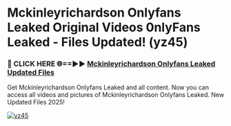 # Mckinleyrichardson Onlyfans Leaked Original Videos 0nlyFans Leaked - Files Updated! (yz45)

<h3>🔴 CLICK HERE 🌐==►► <a href="https://tinyurl.com/3hn5wdd3" rel="nofollow">Mckinleyrichardson Onlyfans Leaked Updated Files</a></h3>

Get Mckinleyrichardson Onlyfans Leaked and all content. Now you can access all videos and pictures of Mckinleyrichardson Onlyfans Leaked. New Updated Files 2025!

[![yz45](https://i.imgur.com/4HnBqBT.gif)](https://tinyurl.com/3hn5wdd3)

